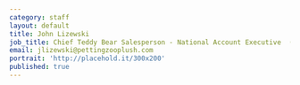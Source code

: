 ```yaml
---
category: staff
layout: default
title: John Lizewski
job_title: Chief Teddy Bear Salesperson - National Account Executive  (Founder)
email: jlizewski@pettingzooplush.com
portrait: 'http://placehold.it/300x200'
published: true
---
```

